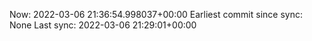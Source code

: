 Now: 2022-03-06 21:36:54.998037+00:00 Earliest commit since sync: None Last sync: 2022-03-06 21:29:01+00:00
